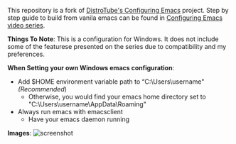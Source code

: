 This repository is a fork of [DistroTube's Configuring Emacs](https://gitlab.com/dwt1/configuring-emacs) project. Step by step guide to build from vanila emacs can be found in [Configuring Emacs video series](https://www.youtube.com/watch?v=d1fgypEiQkE&list=PL5--8gKSku15e8lXf7aLICFmAHQVo0KXX&index=1).

**Things To Note**:
This is a configuration for Windows. It does not include some of the featurese presented on the series due to compatibility and my preferences.

**When Setting your own Windows emacs configuration**:
- Add $HOME environment variable path to “C:\Users\username" *(Recommended*)
	- Otherwise, you would find your emacs home directory set to "C:\Users\username\AppData\Roaming" 
- Always run emacs with emacsclient
	- Have your emacs daemon running

**Images**:
![screenshot](https://github.com/Oakmura/Emacs-Configuration/assets/89961585/10f96072-0eeb-4d3b-af90-9c80c9a62b2a)
